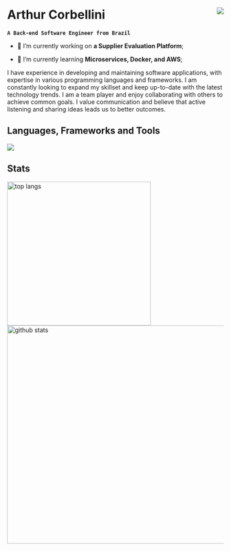 # Arthur Corbellini <a href="https://www.linkedin.com/in/arthurcorbellini/" target="_blank"><img align=right src="https://img.shields.io/badge/LinkedIn-0077B5?style=for-the-badge&logo=linkedin&logoColor=white" target="_blank" /></a>

**`A Back-end Software Engineer from Brazil`**

- 🔭 I’m currently working on **a Supplier Evaluation Platform**;
  
- 🌱 I’m currently learning **Microservices, Docker, and AWS**;

I have experience in developing and maintaining software applications, with expertise in various programming languages and frameworks. I am constantly looking to expand my skillset and keep up-to-date with the latest technology trends. I am a team player and enjoy collaborating with others to achieve common goals. I value communication and believe that active listening and sharing ideas leads us to better outcomes.

## Languages, Frameworks and Tools
<img src="https://skillicons.dev/icons?i=java,spring,docker,html,css,javascript,nodejs,vuejs,python,django,mongodb,linux,maven,git,github,bash,flutter,mysql,postgresql,googlecloud&perline=20" />

## Stats
<div align=left>
  <img width=334 src="https://github-readme-stats.vercel.app/api/top-langs/?username=ArthurCorbellini&hide=jupyter%20notebook,cmake,pug&langs_count=8&theme=gruvbox&exclude_repo=github-readme-stats&layout=compact" alt="top langs" />
  <img width=507 src="https://github-readme-stats.vercel.app/api?username=ArthurCorbellini&count_private=true&show_icons=true&theme=gruvbox&rank_icon=github" alt="github stats" />
</div>
